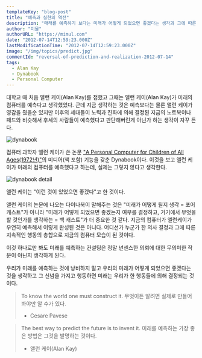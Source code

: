 ```yaml
---
templateKey: "blog-post"
title: "예측과 실현의 역전"
description: "매래를 예측하기 보다는 미래가 어떻게 되었으면 좋겠다는 생각과 그에 따른 행동을 하는데 집중하자는 의미의 글."
author: "미물"
authorURL: "https://mimul.com"
date: "2012-07-14T12:59:23.000Z"
lastModificationTime: "2012-07-14T12:59:23.000Z"
image: "/img/topics/predict.jpg"
commentId: "reversal-of-prediction-and-realization-2012-07-14"
tags:
  - Alan Kay
  - Dynabook
  - Personal Computer
---
```

대학교 때 처음 앨런 케이(Alan Kay)를 접했고 그때는 앨런 케이(Alan Kay)가 미래의 컴퓨터를 예측다고 생각했었다. 근데 지금 생각하는 것은 예측보다는 물론 앨런 케이가 영감을 줬을순 있지만 이후의 세대들이 노력과 진화에 의해 결정된 지금의 노트북이나 패드와 비슷해서 후세의 사람들이 예측했다고 판단해버린게 아닌가 하는 생각이 자꾸 든다.

![dynabook](/img/blog/dynabook-kids.gif)

컴퓨터 과학자 앨런 케이가 쓴 논문 ["A Personal Computer for Children of All Ages(1972년)"](http://www.vpri.org/pdf/hc_pers_comp_for_children.pdf)의 미디어(책 포함) 기능을 갖춘 Dynabook이다. 이것을 보고 엘런 케이가 미래의 컴퓨터를 예측했다고 하는데, 실제는 그렇지 않다고 생각한다.

![dynabook detail](/img/blog/dynamic_book_detail.gif)

앨런 케이는 "이런 것이 있었으면 좋겠다"고 한 것이다.

앨런 케이의 논문에 나오는 다이나북이 말해주는 것은 "미래가 어떻게 될지 생각 = 포어 캐스트"가 아니라 "미래가 어떻게 되었으면 좋겠는지 여부를 결정하고, 거기에서 무엇을 할 것인가를 생각하는 = 백 캐스트"가 더 중요한 것 같다. 지금의 컴퓨터가 엘런케이가 우연히 예측해서 이렇게 완성된 것은 아니다. 어디선가 누군가 한 의사 결정과 그에 따른 지속적인 행동의 총합으로 지금의 컴퓨터 모습이 된 것이다.

이것 하나로만 봐도 미래를 예측하는 컨설팅은 정말 넌센스한 의뢰에 대한 무의미한 작문이 아닌지 생각하게 된다.

우리가 미래를 예측하는 것에 낭비하지 말고 우리의 미래가 어떻게 되었으면 좋겠다는 것을 생각하고 그 신념을 가지고 행동하면 미래는 우리가 한 행동들에 의해 결정되는 것이다.

> To know the world one must construct it.
> 무엇이든 알려면 실제로 만들어봐야만 알 수가 있다.
> - Cesare Pavese

> The best way to predict the future is to invent it.
> 미래를 예측하는 가장 좋은 방법은 그것을 발명하는 것이다.
> - 앨런 케이(Alan Kay)
